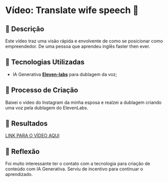 # Vídeo: Translate wife speech 🎥

## 📒 Descrição
Este vídeo traz uma visão rápida e envolvente de como se posicionar como empreendedor. 
De uma pessoa que aprendeu inglês faster then ever. 

## 🤖 Tecnologias Utilizadas
- IA Generativa **[Eleven-labs](https://elevenlabs.io/)** para dublagem da voz;

## 🧐 Processo de Criação
Baixei o video do Instagram da minha esposa e realzei a dublagem criando uma voz pela dublagem do ElevenLabs.

## 🚀 Resultados 

[LINK PARA O VÍDEO AQUI](https://drive.google.com/file/d/1Q8daoyduGhX4oHPKuIzoNMC_8w2xwoQy/view?usp=drive_link)

## 💭 Reflexão
Foi muito interessante ter o contato com a tecnologia para criação de conteúdo com IA Generativa.
Serviu de incentivo para continuar o aprendizado.

